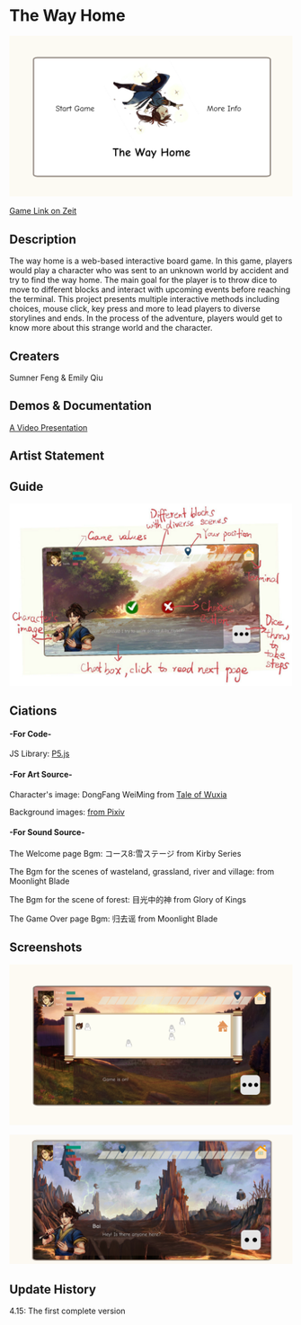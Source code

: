 # The Way Home
![Image 1](screenshots/welcomepage.png)

[Game Link on Zeit](https://baoatwork.github.io/the-way-home/)

## Description
   The way home is a web-based interactive board game. In this game, players would play a character who was sent to an unknown world by accident and try to find the way home. The main goal for the player is to throw dice to move to different blocks and interact with upcoming events before reaching the terminal. This project presents multiple interactive methods including choices, mouse click, key press and more to lead players to diverse storylines and ends. In the process of the adventure, players would get to know more about this strange world and the character.

## Creaters
   Sumner Feng & Emily Qiu

## Demos & Documentation

   [A Video Presentation](https://drive.google.com/file/d/1osDV0DS2jfMPMnXv7W1iKuxqtHWZoe84/view?usp=sharing)

## Artist Statement

## Guide
![Image 2](screenshots/guide.jpg)

## Ciations
   #### -For Code-
   JS Library: [P5.js](https://p5js.org/)

   #### -For Art Source-
   Character's image: DongFang WeiMing from [Tale of Wuxia](http://wulin.fhyx.com/)
   
   Background images: [from Pixiv](https://www.pixiv.net/)

   #### -For Sound Source-
   The Welcome page Bgm: コース8:雪ステージ from Kirby Series
   
   The Bgm for the scenes of wasteland, grassland, river and village: from Moonlight Blade
   
   The Bgm for the scene of forest: 目光中的神 from Glory of Kings
   
   The Game Over page Bgm: 归去谣 from Moonlight Blade

## Screenshots
![Image 3](screenshots/example1.jpg)

![Image 4](screenshots/example2.jpg)

## Update History
   4.15: The first complete version
